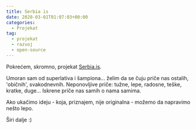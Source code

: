 ```yaml
---
title: Serbia is
date: 2020-03-01T01:07:03+00:00
categories:
  - Projekat
tag:
  - projekat
  - razvoj
  - open-source
---
```


Pokrećem, skromno, projekat [Serbia.is](https://serbia.is).

<!--more-->

Umoran sam od superlativa i šampiona... želim da se čuju priče nas ostalih, 'običnih', svakodnevnih. Neponovljive priče: tužne, lepe, radosne, teške, kratke, duge... Iskrene priče nas samih o nama samima.

Ako ukačimo ideju - koja, priznajem, nije originalna - možemo da napravimo nešto lepo.

Širi dalje :)
